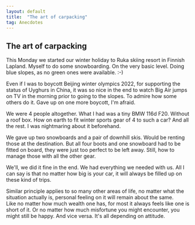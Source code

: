 ```yaml
---
layout: default
title:  "The art of carpacking"
tag: Anecdotes
---
```


## The art of carpacking

This Monday we started our winter holiday to Ruka skiing resort in Finnish Lapland. Myself to do some snowboarding. On the very basic level. Doing blue slopes, as no green ones were available. :-)

Even if I was to boycott Beijing winter olympics 2022, for supporting the status of Uyghurs in China, it was so nice in the end to watch Big Air jumps on TV in the morning prior to going to the slopes. To admire how some others do it. 
Gave up on one more boycott, I'm afraid.

We were 4 people altogether. What I had was a tiny BMW 116d F20. Without a roof box. How on earth to fit winter sports gear of 4 to such a car? And all the rest. I was nightmaring about it beforehand.

We gave up two snowboards and a pair of downhill skis. Would be renting those at the destination. But all four boots and one snowboard had to be fitted on board, they were just too perfect to be left away. Still, how to manage those with all the other gear.

We'll, we did it fine in the end. We had everything we needed with us. All I can say is that no matter how big is your car, it will always be filled up on these kind of trips.  

Similar principle applies to so many other areas of life, no matter what the situation actually is, personal feeling on it will remain about the same.  
Like no matter how much wealth one has, for most it always feels like one is short of it. Or no matter how much misfortune you might encounter, you might still be happy. And vice versa. It's all depending on attitude.
